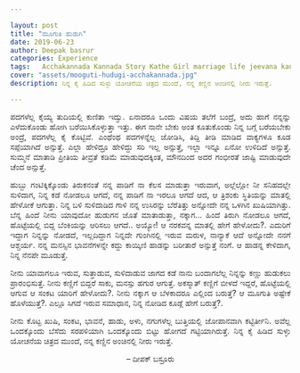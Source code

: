 ```yaml
---

layout: post
title: "ಮೂಗುತಿ ಹುಡುಗಿ"
date: 2019-06-23
author: Deepak basrur
categories: Experience
tags:	Acchakannada Kannada Story Kathe Girl marriage life jeevana kanasu Love Preethi Dream maduve
cover: "assets/mooguti-hudugi-acchakannada.jpg"
description: ನಿನ್ನ ಕೈ ಹಿಡಿದ ಸುಳ್ಳು ಯೋಚನೆಯ ಚಿತ್ರದ ಮುಂದೆ, ನನ್ನ ಕಣ್ಣಿನ ಅಂಚಿನಲ್ಲಿ ನೀರು ಇರುತ್ತೆ.

---
```


<p align ="justify">ಪದಗಳೆಲ್ಲ ಕೈಯ್ಯ ತುದಿಯಲ್ಲಿ ಕುಣಿತಾ ಇದ್ವು. ಏನಾದರೂ ಒಂದು ವಿಷಯ ತಲೆಗೆ ಬಂದ್ರೆ, ಅದು ಹಾಗೆ  ನನ್ನನ್ನು ಎಳೆದುಕೊಂಡು ಹೋಗಿ ಬರೆಯಿಸಿಕೊಳ್ಳುತ್ತಾ ಇತ್ತು. ಈಗ ನಾನೇ ಬೇಕು ಅಂತ ಕೂತುಕೊಂಡು ನಿನ್ನ ಬಗ್ಗೆ ಬರೆಯಬೇಕು ಅಂದ್ರೆ, ಪದಗಳೆಲ್ಲ ಕೈ ಕೊಟ್ಟಿವೆ. ಎಂಥೆಂಥ  ಪದಗಳನ್ನೆಲ್ಲ ಜೋಡಿಸಿ, ತಿದ್ದಿ ತೀಡಿ ಮಾಡಿದ ವಾಕ್ಯಗಳೂ ಕೂಡ ಸಪ್ಪೆಯಾಗಿದೆ ಅನ್ಸುತ್ತೆ. ಎಲ್ಲಾ ಹೇಳಿದ್ರೂ ಹೇಳಿದ್ದು ಸರಿ ಇಲ್ಲ ಅನ್ಸುತ್ತೆ, ಇಲ್ಲಾ ಇನ್ನೂ ಏನೋ ಉಳಿದಿದೆ ಅನ್ಸುತ್ತೆ. ಸುಮ್ಮನೆ ಮಾತಾಡಿ ಪ್ರೀತಿಯ ತೀವ್ರತೆ ಕಡಿಮೆ ಮಾಡುವುದಕ್ಕಿಂತ, ಮೌನದಿಂದ ಅದರ ಗಂಭೀರತೆ ಜಾಷ್ಟಿ ಮಾಡುವುದೇ ಚೆಂದ ಅನ್ಸುತ್ತೆ.</p><!--more-->

<p align ="justify">ಹುಬ್ಬು ಗಂಟಿಕ್ಕಿಕ್ಕೊಂಡು ತಿರುಕನಂತೆ ನನ್ನ ಪಾಡಿಗೆ ನಾ ಕೆಲಸ ಮಾಡುತ್ತಾ ಇರುವಾಗ, ಅಲ್ಲೆಲ್ಲೋ ನೀ ಸನಿಹದಲ್ಲೇ ಸುಳಿದಾಗ, ನಿನ್ನ ಕಡೆ ನೋಡಲೂ ಆಗದೆ, ನನ್ನ ಪಾಡಿಗೆ ನಾ ಇರಲೂ ಆಗದೆ ಆದ, ಆ ತ್ರಿಶಂಕು ಸ್ಥಿತಿಯನ್ನು ಮಾತಲ್ಲಿ ಹೇಳೋಕೆ ಆಗುತ್ತಾ. ನಿನ್ನ ಬಳಿ ಸುಳಿದಾಡಿದ ಗಾಳಿ ನನ್ನ ಉಸಿರನ್ನು ಬೆರೆತಿತ್ತು ಅನ್ನೋದೇ ನನ್ನ ಒಳಗಿನ ಖುಷಿಯಾಗಿತ್ತು. ಬೆನ್ನ ಹಿಂದೆ ನೀನು ಯಾವುದೋ ಹುಡುಗನ ಜೊತೆ ಮಾತಾಡುತ್ತಾ, ನಕ್ಕಾಗ... ಹಿಂದೆ ತಿರುಗಿ ನೋಡಲೂ ಆಗದೆ, ಹೊಟ್ಟೆಯಲ್ಲಿ ಬಿದ್ದ ಬೆಂಕಿಯನ್ನು ಆರಿಸಲು ಆಗದೆ.. ಅಯ್ಯೋ! ಆ ನರಕವನ್ನ ಮಾತಲ್ಲಿ ಹೇಗೆ ಹೇಳೋದು?.  ಎದುರಿಗೆ ಇದ್ದಾಗ ನಿನ್ನನ್ನು ನೋಡದೆ, ಇಲ್ಲದಿದ್ದಾಗ ನಿನ್ನದೇ ಗುಂಗಿನಲ್ಲಿ ಇರುವ ಮರುಳ, ನಾನ್ಯಾಕೆ ಆದೆ ಅನ್ನೋದೇ ನನಗೆ ಆಶ್ಚರ್ಯ. ನನ್ನ ಮನಸ್ಸಿನ ಭಾವನೆಗಳನ್ನೇ ಕದ್ದು ಕಾಯ್ಕಿಣಿ ಹಾಡನ್ನು ಬರೀತಾರೆ ಅನ್ಸುತ್ತೆ ನಂಗೆ. ಆ ಹಾಡನ್ನ ಕೇಳಿದಾಗ, ನಿನ್ನ ನೆನಪೇ ಮೂಡುತ್ತೆ.</p>

<p align ="justify">ನೀನು ಯಾವಾಗಲೂ ಇರುವ, ಸುತ್ತಾಡುವ, ಸುಳಿದಾಡುವ ಜಾಗದ ಕಡೆ ನಾನು ಬಂದಾಗಲೆಲ್ಲ ನಿನ್ನನ್ನು ಕಣ್ಣು ಹುಡುಕಲು ಪ್ರಾರಂಭಿಸುತ್ತೆ. ನೀನು ಕಣ್ಣಿಗೆ ಬಿದ್ದರೆ ಸಾಕು, ಮನಸ್ಸು ಹಗುರ ಆಗುತ್ತೆ. ಅಕಸ್ಮಾತ್ ಕಣ್ಣಿಗೆ ಬೀಳದೆ ಇದ್ದರೆ, ಹೊಟ್ಟೆಯಲ್ಲಿ ಆಗುವ ಆ ಸಂಕಟ ಯಾರಿಗೆ ಹೇಳೋದು?. ನೀನು ನಕ್ಕಾಗ ಆ ಬೆಳಕಾದರೂ ಎಲ್ಲಿಂದ ಬರುತ್ತೆ? ಆ ಮೂಗುತಿ ಅಷ್ಟೇಕೆ ಹೊಳೆಯುತ್ತೆ?. ಎಲ್ಲೂ ಸಿಗದೆ ಇರುವ ಸಮಾಧಾನ, ನಿನ್ನ ನೋಡಿದ ಕೂಡ್ಲೆ ಹೇಗೆ ಬರುತ್ತೆ?.</p>

<p align ="justify">ನೀನು ಕೊಟ್ಟ ಖುಷಿ, ಸಂಕಟ, ಭಾವನೆ, ಹಾಡು, ಅಳು, ನಗುಗಳೆಲ್ಲ ಬುತ್ತಿಯಲ್ಲಿ ಜೋಪಾನವಾಗಿ ಕಟ್ಟಿರ್ತೀನಿ. ಅವೆಲ್ಲ ಒಂದಕ್ಕೊಂದು ಬೆಸೆದು ಸರಪಳಿಯಾಗಿ ಒಂದಕ್ಕೊಂದು ಬಿಟ್ಟು ಹೋಗದೆ ಗಟ್ಟಿಯಾಗಿರುತ್ತೆ. ನಿನ್ನ ಕೈ ಹಿಡಿದ ಸುಳ್ಳು ಯೋಚನೆಯ ಚಿತ್ರದ ಮುಂದೆ, ನನ್ನ ಕಣ್ಣಿನ ಅಂಚಿನಲ್ಲಿ ನೀರು ಇರುತ್ತೆ.</p>

<p align="center"> – ದೀಪಕ್ ಬಸ್ರೂರು </p>
